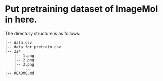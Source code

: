 # Put pretraining dataset of ImageMol in here.

The directory structure is as follows:
```text
|-- data.csv
|-- data_for_pretrain.csv
|-- 224
    |-- 1.png
    |-- 2.png
    |-- 3.png
    |-- ...
|-- README.md
```
